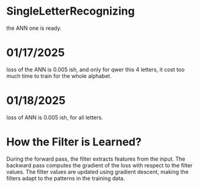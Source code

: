 # SingleLetterRecognizing
the ANN one is ready.

# 01/17/2025 
loss of the ANN is 0.005 ish, and only for qwer this 4 letters, it cost too much time to train for the whole alphabet.

# 01/18/2025
loss of ANN is 0.005 ish, for all letters. 

# How the Filter is Learned?
During the forward pass, the filter extracts features from the input.
The backward pass computes the gradient of the loss with respect to the filter values.
The filter values are updated using gradient descent, making the filters adapt to the patterns in the training data.
